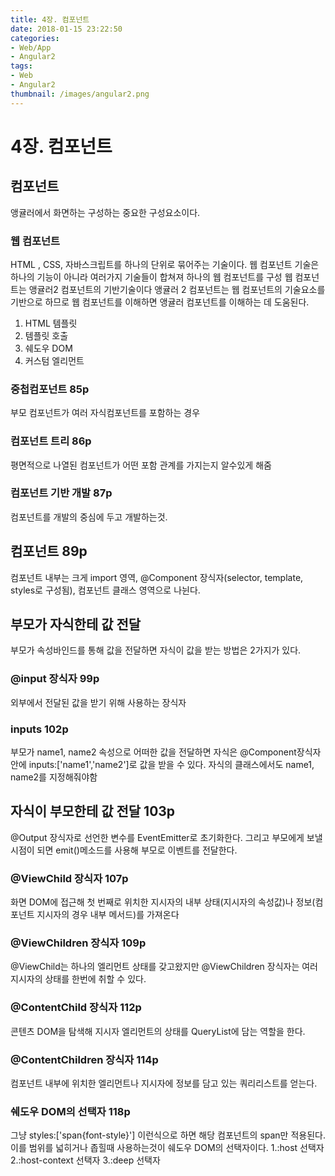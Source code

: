 ```yaml
---
title: 4장. 컴포넌트
date: 2018-01-15 23:22:50
categories:
- Web/App
- Angular2
tags:
- Web
- Angular2
thumbnail: /images/angular2.png
---
```

# 4장. 컴포넌트
## 컴포넌트
앵귤러에서 화면하는 구성하는 중요한 구성요소이다.

### 웹 컴포넌트
HTML , CSS, 자바스크립트를 하나의 단위로 묶어주는 기술이다. 웹 컴포넌트 기술은 하나의 기능이 아니라 여러가지 기술들이 합쳐져 하나의 웹 컴포넌트를 구성
 웹 컴포넌트는 앵귤러2 컴포넌트의 기반기술이다 앵귤러 2 컴포넌트는 웹 컴포넌트의 기술요소를 기반으로 하므로 웹 컴포넌트를 이해하면 앵귤러 컴포넌트를 이해하는 데 도움된다.
1. HTML 템플릿
2. 템플릿 호출
3. 쉐도우 DOM
4. 커스텀 엘리먼트



### 중첩컴포넌트 85p
부모 컴포넌트가 여러 자식컴포넌트를 포함하는 경우

### 컴포넌트 트리 86p
평면적으로 나열된 컴포넌트가 어떤 포함 관계를 가지는지 알수있게 해줌

### 컴포넌트 기반 개발 87p
컴포넌트를 개발의 중심에 두고 개발하는것.

## 컴포넌트 89p
컴포넌트 내부는 크게 import 영역, @Component 장식자(selector, template, styles로 구성됨), 컴포넌트 클래스 영역으로 나뉜다.

## 부모가 자식한테 값 전달
부모가 속성바인드를 통해 값을 전달하면 자식이 값을 받는 방법은 2가지가 있다.

### @input 장식자 99p
외부에서 전달된 값을 받기 위해 사용하는 장식자


### inputs 102p
부모가 name1, name2 속성으로 어떠한 값을 전달하면 자식은 @Component장식자 안에 inputs:['name1','name2']로 값을 받을 수 있다. 자식의 클래스에서도 name1, name2를 지정해줘야함

## 자식이 부모한테 값 전달 103p
@Output 장식자로 선언한 변수를 EventEmitter로 초기화한다. 그리고 부모에게 보낼 시점이 되면 emit()메소드를 사용해 부모로 이벤트를 전달한다.

### @ViewChild 장식자 107p
화면 DOM에 접근해 첫 번째로 위치한 지시자의 내부 상태(지시자의 속성값)나 정보(컴포넌트 지시자의 경우 내부 메서드)를 가져온다

### @ViewChildren 장식자 109p
@ViewChild는 하나의 엘리먼트 상태를 갖고왔지만 @ViewChildren 장식자는 여러 지시자의 상태를 한번에 취할 수 있다.

### @ContentChild 장식자 112p
콘텐츠 DOM을 탐색해 지시자 엘리먼트의 상태를 QueryList에 담는 역할을 한다.

### @ContentChildren 장식자 114p
컴포넌트 내부에 위치한 엘리먼트나 지시자에 정보를 담고 있는 쿼리리스트를 얻는다.

### 쉐도우 DOM의 선택자 118p
그냥 styles:['span{font-style}'] 이런식으로 하면 해당 컴포넌트의 span만 적용된다. 이를 범위를 넓히거나 좁힐때 사용하는것이 쉐도우 DOM의 선택자이다.
1.:host 선택자
2.:host-context 선택자
3.:deep 선택자
